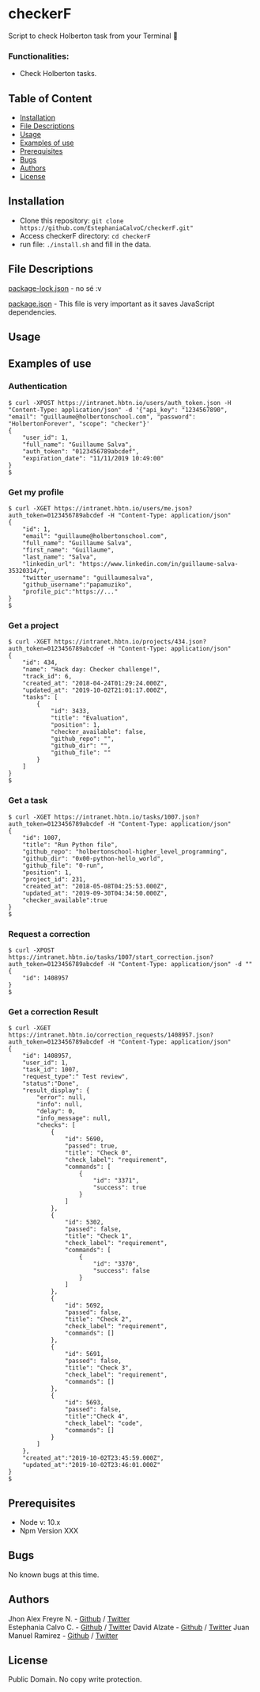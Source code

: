 # checkerF
Script to check Holberton task from your Terminal 🍔

### Functionalities:
* Check Holberton tasks.

## Table of Content
* [Installation](#installation)
* [File Descriptions](#file-descriptions)
* [Usage](#usage)
* [Examples of use](#examples-of-use)
* [Prerequisites](#prerequisites)
* [Bugs](#bugs)
* [Authors](#authors)
* [License](#license)

## Installation
* Clone this repository: `git clone https://github.com/EstephaniaCalvoC/checkerF.git"`
* Access checkerF directory: `cd checkerF`
* run file: `./install.sh` and fill in the data.

## File Descriptions
[package-lock.json](package-lock.json) - no sé :v

[package.json](package.json) - This file is very important as it saves JavaScript dependencies.

## Usage


## Examples of use

### Authentication
```
$ curl -XPOST https://intranet.hbtn.io/users/auth_token.json -H "Content-Type: application/json" -d '{"api_key": "1234567890", "email": "guillaume@holbertonschool.com", "password": "HolbertonForever", "scope": "checker"}'
{
    "user_id": 1,
    "full_name": "Guillaume Salva",
    "auth_token": "0123456789abcdef",
    "expiration_date": "11/11/2019 10:49:00"
}
$
```

### Get my profile
```
$ curl -XGET https://intranet.hbtn.io/users/me.json?auth_token=0123456789abcdef -H "Content-Type: application/json"
{
    "id": 1,
    "email": "guillaume@holbertonschool.com",
    "full_name": "Guillaume Salva",
    "first_name": "Guillaume",
    "last_name": "Salva",
    "linkedin_url": "https://www.linkedin.com/in/guillaume-salva-35320314/",
    "twitter_username": "guillaumesalva",
    "github_username":"papamuziko",
    "profile_pic":"https://..."
}
$
```

### Get a project
```
$ curl -XGET https://intranet.hbtn.io/projects/434.json?auth_token=0123456789abcdef -H "Content-Type: application/json"
{
    "id": 434,
    "name": "Hack day: Checker challenge!",
    "track_id": 6,
    "created_at": "2018-04-24T01:29:24.000Z",
    "updated_at": "2019-10-02T21:01:17.000Z",
    "tasks": [
        {
            "id": 3433,
            "title": "Evaluation",
            "position": 1,
            "checker_available": false,
            "github_repo": "",
            "github_dir": "",
            "github_file": ""
        }
    ]
}
$
```

### Get a task
```
$ curl -XGET https://intranet.hbtn.io/tasks/1007.json?auth_token=0123456789abcdef -H "Content-Type: application/json"
{
    "id": 1007,
    "title": "Run Python file",
    "github_repo": "holbertonschool-higher_level_programming",
    "github_dir": "0x00-python-hello_world",
    "github_file": "0-run",
    "position": 1,
    "project_id": 231,
    "created_at": "2018-05-08T04:25:53.000Z",
    "updated_at": "2019-09-30T04:34:50.000Z",
    "checker_available":true
}
$
```

### Request a correction
```
$ curl -XPOST https://intranet.hbtn.io/tasks/1007/start_correction.json?auth_token=0123456789abcdef -H "Content-Type: application/json" -d ""
{
    "id": 1408957
}
$
```

### Get a correction Result
```
$ curl -XGET https://intranet.hbtn.io/correction_requests/1408957.json?auth_token=0123456789abcdef -H "Content-Type: application/json"
{
    "id": 1408957,
    "user_id": 1,
    "task_id": 1007,
    "request_type":" Test review",
    "status":"Done",
    "result_display": {
        "error": null,
        "info": null,
        "delay": 0,
        "info_message": null,
        "checks": [
            {
                "id": 5690,
                "passed": true,
                "title": "Check 0",
                "check_label": "requirement",
                "commands": [
                    {
                        "id": "3371",
                        "success": true
                    }
                ]
            },
            {
                "id": 5302,
                "passed": false,
                "title": "Check 1",
                "check_label": "requirement",
                "commands": [
                    {
                        "id": "3370",
                        "success": false
                    }
                ]
            },
            {
                "id": 5692,
                "passed": false,
                "title": "Check 2",
                "check_label": "requirement",
                "commands": []
            },
            {
                "id": 5691,
                "passed": false,
                "title": "Check 3",
                "check_label": "requirement",
                "commands": []
            },
            {
                "id": 5693,
                "passed": false,
                "title":"Check 4",
                "check_label": "code",
                "commands": []
            }
        ]
    },
    "created_at":"2019-10-02T23:45:59.000Z",
    "updated_at":"2019-10-02T23:46:01.000Z"
}
$
```

## Prerequisites
* Node v: 10.x
* Npm Version XXX

## Bugs
No known bugs at this time. 

## Authors
Jhon Alex Freyre N. - [Github](https://github.com/Jhonalex1199) / [Twitter](https://twitter.com/Jhonf_2c)  
Estephania Calvo C. - [Github](https://github.com/EstephaniaCalvoC) / [Twitter](https://twitter.com/estephaniacalv2)
David Alzate - [Github](https://github.com/illker) / [Twitter](https://twitter.com/illker)
Juan Manuel Ramirez - [Github](https://github.com/Juan8bits) / [Twitter](https://twitter.com/Juan_8bits)

## License
Public Domain. No copy write protection.
